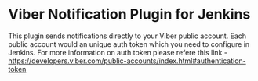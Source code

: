 # Viber Notification Plugin for Jenkins

This plugin sends notifications directly to your Viber public account. Each public account would an unique auth token which you need to configure in Jenkins. For more information on auth token please refere this link - https://developers.viber.com/public-accounts/index.html#authentication-token
